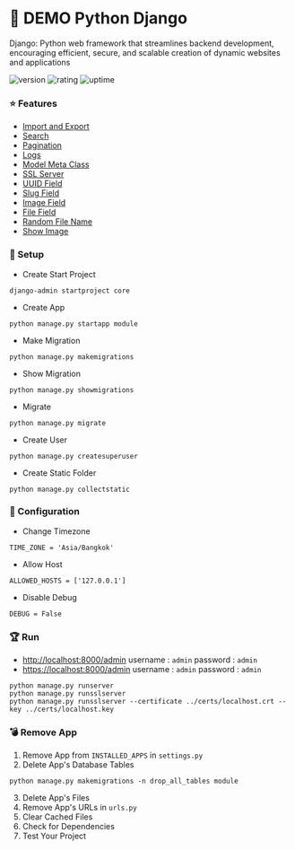 # 🎉 DEMO Python Django

Django: Python web framework that streamlines backend development, encouraging efficient, secure, and scalable creation of dynamic websites and applications

![version](https://img.shields.io/badge/version-1.0-blue)
![rating](https://img.shields.io/badge/rating-★★★★★-yellow)
![uptime](https://img.shields.io/badge/uptime-100%25-brightgreen)

### ⭐ Features

- [Import and Export](https://django-import-export.readthedocs.io/en/latest/index.html)
- [Search](https://docs.djangoproject.com/en/4.2/ref/contrib/admin/)
- [Pagination](https://docs.djangoproject.com/en/4.2/ref/contrib/admin/)
- [Logs](https://www.airplane.dev/blog/django-application-monitoring)
- [Model Meta Class](https://docs.djangoproject.com/en/4.2/ref/models/options/)
- [SSL Server](https://github.com/teddziuba/django-sslserver)
- [UUID Field](https://docs.djangoproject.com/en/4.2/ref/models/fields/)
- [Slug Field](https://docs.djangoproject.com/en/4.2/ref/models/fields/)
- [Image Field](https://docs.djangoproject.com/en/4.2/topics/files/)
- [File Field](https://docs.djangoproject.com/en/4.2/topics/files/)
- [Random File Name](https://stackoverflow.com/questions/2673647/enforce-unique-upload-file-names-using-django)
- [Show Image](https://dev.to/vijaysoni007/how-to-show-images-of-the-model-in-django-admin-5hk4)

### 🚀 Setup

- Create Start Project

```
django-admin startproject core
```

- Create App

```
python manage.py startapp module
```

- Make Migration

```
python manage.py makemigrations
```

- Show Migration

```
python manage.py showmigrations
```

- Migrate

```
python manage.py migrate
```

- Create User

```
python manage.py createsuperuser
```

- Create Static Folder

```
python manage.py collectstatic
```

### 🔑 Configuration

- Change Timezone

```
TIME_ZONE = 'Asia/Bangkok'
```

- Allow Host

```
ALLOWED_HOSTS = ['127.0.0.1']
```

- Disable Debug

```
DEBUG = False
```

### 🏆 Run

- [http://localhost:8000/admin](http://localhost:8000/admin) username : `admin` password : `admin`
- [https://localhost:8000/admin](https://localhost:8000/admin) username : `admin` password : `admin`

```
python manage.py runserver
python manage.py runsslserver
python manage.py runsslserver --certificate ../certs/localhost.crt --key ../certs/localhost.key
```

### 💣 Remove App

1. Remove App from `INSTALLED_APPS` in `settings.py`
2. Delete App's Database Tables
```
python manage.py makemigrations -n drop_all_tables module
```
3. Delete App's Files
4. Remove App's URLs in `urls.py`
5. Clear Cached Files
6. Check for Dependencies
7. Test Your Project
